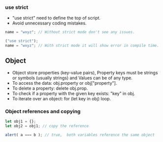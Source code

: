 ### use strict

- "use strict" need to define the top of script.
- Avoid unnecessary coding mistakes.

```javascript
name = "wxyz"; // Without strict mode don't see any issues.

("use strict");
name = "wxyz"; // With strict mode it will show error in compile time.
```

## Object

- Object store properties (key-value pairs), Property keys must be strings or symbols (usually strings) and Values can be of any type.
- To access the data: obj.property or obj["property"].
- To delete a property: delete obj.prop.
- To check if a property with the given key exists: "key" in obj.
- To iterate over an object: for (let key in obj) loop.

### Object references and copying

```javascript
let obj1 = {};
let obj2 = obj1; // copy the reference

alert( a === b ); // true,  both variables reference the same object
```
